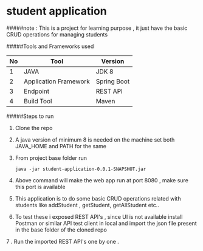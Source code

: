 # student application

#####note : This is a project for learning purpose , it just have the basic CRUD operations for managing students 

#####Tools and Frameworks used

|No|Tool|Version|
|----|-----|-------|
|1|JAVA|JDK 8|
|2|Application Framework|Spring Boot|
|3|Endpoint|REST API|
|4|Build Tool|Maven|

#####Steps to run

1. Clone the repo 

2. A java version of minimum 8 is needed on the machine set both JAVA_HOME and PATH for the same

3. From project base folder run 
   
   `java -jar student-application-0.0.1-SNAPSHOT.jar`
   
4. Above command will make the web app run at port 8080 , make sure this port is available 

5. This application is to do some basic CRUD operations related with students like addStudent , getStudent, getAllStudent etc..

6. To test these i exposed REST API's , since UI is not available install Postman or similar API test client in local and 
   import the json file present in the base folder of the cloned repo 
   
7 . Run the imported REST API's one by one .

      